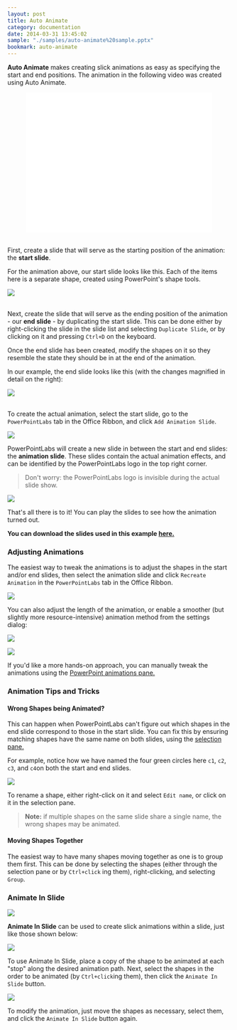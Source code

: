 ```yaml
---
layout: post
title: Auto Animate
category: documentation
date: 2014-03-31 13:45:02
sample: "./samples/auto-animate%20sample.pptx"
bookmark: auto-animate
---
```


<p>
  <strong>Auto Animate</strong>
  makes creating slick animations as easy as specifying the start and end positions. The animation in the following video was created using Auto Animate.
</p>
<iframe style="display: block; margin-left: auto; margin-right: auto;" width="420" height="315" src="//www.youtube-nocookie.com/embed/tX381vX8D6M?rel=0" frameborder="0" allowfullscreen></iframe>
<p>
  <br/>First, create a slide that will serve as the starting position of the animation: the
  <strong>start slide</strong>.
</p>
<p>For the animation above, our start slide looks like this. Each of the items here is a separate shape, created using PowerPoint's shape tools.</p>
<img class="box-shadow" src="./img/docs/auto-animate-1.png" />
<p>
  <br/>Next, create the slide that will serve as the ending position of the animation - our
  <strong>end slide</strong>
  - by duplicating the start slide. This can be done either by right-clicking the slide in the slide list and selecting
  <code>Duplicate Slide</code>, or by clicking on it and pressing
  <code>Ctrl+D</code>
  on the keyboard.
</p>
<p>Once the end slide has been created, modify the shapes on it so they resemble the state they should be in at the end of the animation.</p>
<p>In our example, the end slide looks like this (with the changes magnified in detail on the right):</p>
<img class="box-shadow" src="./img/docs/auto-animate-2.png" />
<p>
  <br />To create the actual animation, select the start slide, go to the
  <code>PowerPointLabs</code>
  tab in the Office Ribbon, and click
  <code>Add Animation Slide</code>.
</p>
<p>
  <img src="./img/docs/auto-animate-3.png" />
</p>
<p>PowerPointLabs will create a new slide in between the start and end slides: the
  <strong>animation slide</strong>. These slides contain the actual animation effects, and can be identified by the PowerPointLabs logo in the top right corner.</p>
<blockquote>
  <p>Don't worry: the PowerPointLabs logo is invisible during the actual slide show.</p>
</blockquote>
<p>
  <img src="./img/docs/auto-animate-4.png" />
</p>
<p>That's all there is to it! You can play the slides to see how the animation turned out.</p>
<p>
  <strong>You can download the slides used in this example <a href="./samples/auto-animate%20sample.pptx">here.</a>
  </strong>
</p>
<h3>Adjusting Animations</h3>
<p>
  The easiest way to tweak the animations is to adjust the shapes in the start and/or end slides, then select the animation slide and click
  <code>Recreate Animation</code>
  in the
  <code>PowerPointLabs</code>
  tab in the Office Ribbon.
</p>
<p>
  <img src="./img/docs/auto-animate-5.png" />
</p>
<p>
  You can also adjust the length of the animation, or enable a smoother (but slightly more resource-intensive) animation method from the settings dialog:
</p>
<p>
  <img class="box-shadow" src="./img/docs/auto-animate-10.png" />
</p>
<p>
  <img class="box-shadow" src="./img/docs/auto-animate-11.png" />
</p>
<p>If you'd like a more hands-on approach, you can manually tweak the animations using the <a href="http://presentationsoft.about.com/od/powerpointanimations/ss/120711-change-speed-powerpoint-animation_2.htm">PowerPoint animations pane.</a>
</p>
<h3>Animation Tips and Tricks</h3>
<h4>Wrong Shapes being Animated?</h4>
<p>This can happen when PowerPointLabs can't figure out which shapes in the end slide correspond to those in the start slide. You can fix this by ensuring matching shapes have the same name on both slides, using the <a href="http://www.ellenfinkelstein.com/pptblog/the-wonderful-selection-pane-lets-you-easily-hide-objects-select-them-and-even-rename-them/">selection pane.</a>
</p>
<p>For example, notice how we have named the four green circles here
  <code>c1</code>,
  <code>c2</code>,
  <code>c3</code>, and
  <code>c4</code>on both the start and end slides.</p>
<p>
  <img src="./img/docs/auto-animate-6.png" />
</p>
<p>To rename a shape, either right-click on it and select
  <code>Edit name</code>, or click on it in the selection pane.</p>
<blockquote>
  <p>
    <strong>Note:</strong>
    if multiple shapes on the same slide share a single name, the wrong shapes may be animated.
  </p>
</blockquote>
<h4>Moving Shapes Together</h4>
<p>
  The easiest way to have many shapes moving together as one is to group them first. This can be done by selecting the shapes (either through the selection pane or by
  <code>Ctrl+click</code>
  ing them), right-clicking, and selecting
  <code>Group</code>.
</p>


<h3><a class="anchor-bookmark" id="animate-in-slide"></a>Animate In Slide</h3>
<p>
  <img src="./img/docs/auto-animate-9.png" />
</p>
<p>
  <strong>Animate In Slide</strong>
  can be used to create slick animations within a slide, just like those shown below:</p>
<p>
  <img class="box-shadow slide" src="./img/docs/auto-animate-7.gif" />
</p>
<p>To use Animate In Slide, place a copy of the shape to be animated at each &quot;stop&quot; along the desired animation path. Next, select the shapes in the order to be animated (by
  <code>Ctrl+click</code>ing them), then click the
  <code>Animate In Slide</code>
  button.</p>
<p>
  <img class="box-shadow slide" src="./img/docs/auto-animate-8.png" />
</p>
<p>To modify the animation, just move the shapes as necessary, select them, and click the
  <code>Animate In Slide</code>
  button again.</p>
